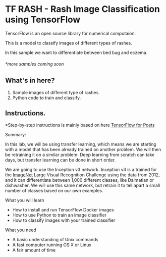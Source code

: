 # TF RASH - Rash Image Classification using TensorFlow

TensorFlow is an open source library for numerical computaion. 

This is a model to classify images of different types of rashes.

In this sample we want to differentiate between bed bug and eczema.  

###### *more samples coming soon

## What's in here?

1. Sample images of different type of rashes.
2. Python code to train and classify.




## Instructions.

*Step-by-step instructions is mainly based on here [TensorFlow for Poets](https://codelabs.developers.google.com/codelabs/tensorflow-for-poets/index.html?index=..%2F..%2Findex#0)

Summary:

In this lab, we will be using transfer learning, which means we are starting with a model that has been already trained on another problem. We will then be retraining it on a similar problem. Deep learning from scratch can take days, but transfer learning can be done in short order.

We are going to use the Inception v3 network. Inception v3 is a trained for the [ImageNet](http://image-net.org/) Large Visual Recognition Challenge using the data from 2012, and it can differentiate between 1,000 different classes, like Dalmatian or dishwasher. We will use this same network, but retrain it to tell apart a small number of classes based on our own examples.

What you will learn

- How to install and run TensorFlow Docker images
- How to use Python to train an image classifier
- How to classify images with your trained classifier

What you need

- A basic understanding of Unix commands
- A fast computer running OS X or Linux
- A fair amount of time



